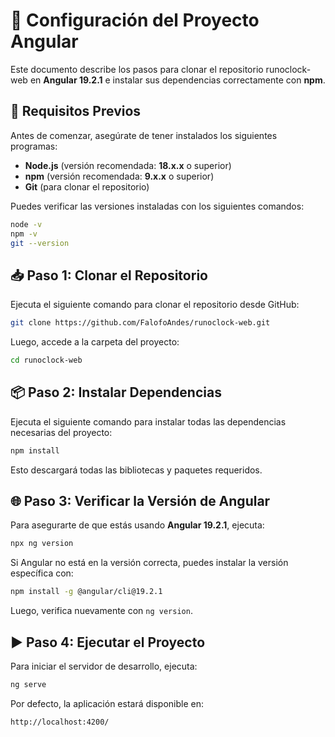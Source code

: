 # 📌 Configuración del Proyecto Angular

Este documento describe los pasos para clonar el repositorio runoclock-web en **Angular 19.2.1** e instalar sus dependencias correctamente con **npm**.

## 🚀 Requisitos Previos

Antes de comenzar, asegúrate de tener instalados los siguientes programas:

- **Node.js** (versión recomendada: **18.x.x** o superior)
- **npm** (versión recomendada: **9.x.x** o superior)
- **Git** (para clonar el repositorio)

Puedes verificar las versiones instaladas con los siguientes comandos:

```sh
node -v
npm -v
git --version
```

## 📥 Paso 1: Clonar el Repositorio

Ejecuta el siguiente comando para clonar el repositorio desde GitHub:

```sh
git clone https://github.com/FalofoAndes/runoclock-web.git
```

Luego, accede a la carpeta del proyecto:

```sh
cd runoclock-web
```

## 📦 Paso 2: Instalar Dependencias

Ejecuta el siguiente comando para instalar todas las dependencias necesarias del proyecto:

```sh
npm install
```

Esto descargará todas las bibliotecas y paquetes requeridos.

## 🌐 Paso 3: Verificar la Versión de Angular

Para asegurarte de que estás usando **Angular 19.2.1**, ejecuta:

```sh
npx ng version
```

Si Angular no está en la versión correcta, puedes instalar la versión específica con:

```sh
npm install -g @angular/cli@19.2.1
```

Luego, verifica nuevamente con `ng version`.

## ▶️ Paso 4: Ejecutar el Proyecto

Para iniciar el servidor de desarrollo, ejecuta:

```sh
ng serve
```

Por defecto, la aplicación estará disponible en:

```
http://localhost:4200/
```
